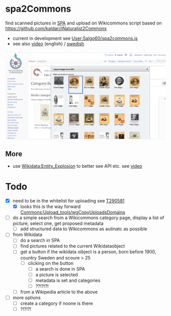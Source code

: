 # spa2Commons
find scanned pictures in [SPA](https://portrattarkiv.se/about) and upload on Wikicommons script based on https://github.com/kaldari/iNaturalist2Commons 
* current in development see [User:Salgo60/spa2commons.js](https://commons.wikimedia.org/wiki/User:Salgo60/spa2commons.js) 
* see also [video](https://youtu.be/aCPzWF0aYmw) (english) / [swedish](https://www.youtube.com/watch?v=dQuoJOC3eSY)

![](https://github.com/salgo60/spa2Commons/blob/main/image/spa2commons_image1.png)

## More ##
* use [Wikidata:Entity_Explosion](https://www.wikidata.org/wiki/Wikidata:Entity_Explosion) to better see API etc. see [video](https://www.youtube.com/watch?v=D4MB6xX6Mig&feature=youtu.be) 
# Todo #

* [X] need to be in the whitelist for uploading see [T290581](https://phabricator.wikimedia.org/T290581)
   * [X] looks this is the way forward [Commons:Upload_tools/wgCopyUploadsDomains](https://commons.wikimedia.org/wiki/Commons:Upload_tools/wgCopyUploadsDomains)
* [ ] do a simple search from a Wikicommons category page, display a list of picture, select one, get proposed metadata
  * [ ] add structured data to Wikicommons as autinatc as possible
* [ ] from Wikidata 
  * [ ] do a search in SPA
  * [ ] find pictures related to the current Wikidataobject
  * [ ] get a button if the wikidata oibject is a person, born before 1900, country Sweden and scoure > 25
    * [ ] clicking on the button
      * [ ] a search is done in SPA 
      * [ ] a picture is selected
      * [ ] metadata is set and categories
      * [ ] ??!?!?!
  * [ ] from a Wikipedia article to the above
* [ ] more options
   * [ ] create a category if noone is there
   * [ ] ?!?!?!  
